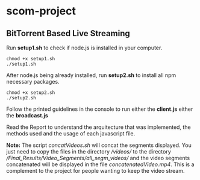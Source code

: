 # scom-project

## BitTorrent Based Live Streaming

Run **setup1.sh** to check if node.js is installed in your computer.
```
chmod +x setup1.sh
./setup1.sh
```

After node.js being already installed, run **setup2.sh** to install all npm necessary packages.
```
chmod +x setup2.sh
./setup2.sh
```

Follow the printed guidelines in the console to run either the **client.js** either the **broadcast.js**

Read the Report to understand the arquitecture that was implemented, the methods used and the usage of each javascript file.

**Note:** The script *concatVideos.sh* will concat the segments displayed. You just need to copy the files in the directory */videos/* to the directory */Final_Results/Video_Segments/all_segm_videos/* and the video segments concatenated will be displayed in the file *concatenatedVideo.mp4*. This is a complement to the project for people wanting to keep the video stream.
